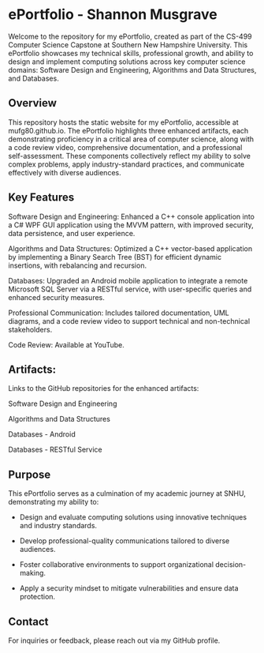 # ePortfolio - Shannon Musgrave

Welcome to the repository for my ePortfolio, created as part of the CS-499 Computer Science Capstone at Southern New Hampshire University. This ePortfolio showcases my technical skills, professional growth, and ability to design and implement computing solutions across key computer science domains: Software Design and Engineering, Algorithms and Data Structures, and Databases.

## Overview

This repository hosts the static website for my ePortfolio, accessible at mufg80.github.io. The ePortfolio highlights three enhanced artifacts, each demonstrating proficiency in a critical area of computer science, along with a code review video, comprehensive documentation, and a professional self-assessment. These components collectively reflect my ability to solve complex problems, apply industry-standard practices, and communicate effectively with diverse audiences.

## Key Features

Software Design and Engineering: Enhanced a C++ console application into a C# WPF GUI application using the MVVM pattern, with improved security, data persistence, and user experience.

Algorithms and Data Structures: Optimized a C++ vector-based application by implementing a Binary Search Tree (BST) for efficient dynamic insertions, with rebalancing and recursion.

Databases: Upgraded an Android mobile application to integrate a remote Microsoft SQL Server via a RESTful service, with user-specific queries and enhanced security measures.

Professional Communication: Includes tailored documentation, UML diagrams, and a code review video to support technical and non-technical stakeholders.

Code Review: Available at YouTube.

## Artifacts: 

Links to the GitHub repositories for the enhanced artifacts:

Software Design and Engineering

Algorithms and Data Structures

Databases - Android

Databases - RESTful Service

## Purpose

This ePortfolio serves as a culmination of my academic journey at SNHU, demonstrating my ability to:

- Design and evaluate computing solutions using innovative techniques and industry standards.

- Develop professional-quality communications tailored to diverse audiences.

- Foster collaborative environments to support organizational decision-making.

- Apply a security mindset to mitigate vulnerabilities and ensure data protection.

## Contact

For inquiries or feedback, please reach out via my GitHub profile.

